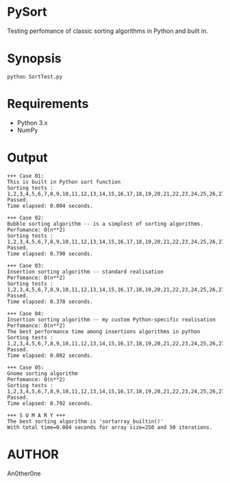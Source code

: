 # PySort
Testing perfomance of classic sorting algorithms in Python and built in.
# Synopsis
    python SortTest.py
# Requirements
* Python 3.x
* NumPy
# Output
    +++ Case 01:
    This is built in Python sort function
    Sorting tests : 1,2,3,4,5,6,7,8,9,10,11,12,13,14,15,16,17,18,19,20,21,22,23,24,25,26,27,28,29,30,31,32,33,34,35,36,37,38,39,40,41,42,43,44,45,46,47,48,49,50, Passed.
    Time elapsed: 0.004 seconds.

    +++ Case 02:
    Bubble sorting algorithm -- is a simplest of sorting algorithms.
    Perfomance: O(n**2)
    Sorting tests : 1,2,3,4,5,6,7,8,9,10,11,12,13,14,15,16,17,18,19,20,21,22,23,24,25,26,27,28,29,30,31,32,33,34,35,36,37,38,39,40,41,42,43,44,45,46,47,48,49,50, Passed.
    Time elapsed: 0.790 seconds.

    +++ Case 03:
    Insertion sorting algorithm -- standard realisation
    Perfomance: O(n**2)
    Sorting tests : 1,2,3,4,5,6,7,8,9,10,11,12,13,14,15,16,17,18,19,20,21,22,23,24,25,26,27,28,29,30,31,32,33,34,35,36,37,38,39,40,41,42,43,44,45,46,47,48,49,50, Passed.
    Time elapsed: 0.378 seconds.

    +++ Case 04:
    Insertion sorting algorithm -- my custom Python-specific realisation
    Perfomance: O(n**2)
    The best performance time among insertions algorithms in python
    Sorting tests : 1,2,3,4,5,6,7,8,9,10,11,12,13,14,15,16,17,18,19,20,21,22,23,24,25,26,27,28,29,30,31,32,33,34,35,36,37,38,39,40,41,42,43,44,45,46,47,48,49,50, Passed.
    Time elapsed: 0.082 seconds.

    +++ Case 05:
    Gnome sorting algorithm
    Perfomance: O(n**2)
    Sorting tests : 1,2,3,4,5,6,7,8,9,10,11,12,13,14,15,16,17,18,19,20,21,22,23,24,25,26,27,28,29,30,31,32,33,34,35,36,37,38,39,40,41,42,43,44,45,46,47,48,49,50, Passed.
    Time elapsed: 0.792 seconds.
    
    +++ S U M A R Y +++
    The best sorting algorithm is 'sortarray_builtin()'
    With total time=0.004 seconds for array size=250 and 50 iterations.
# AUTHOR
   An0ther0ne
